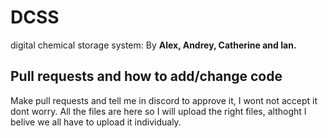 # DCSS
digital chemical storage system: By **Alex, Andrey, Catherine and Ian.**


## Pull requests and how to add/change code
Make pull requests and tell me in discord to approve it, I wont not accept it dont worry. All the files are here so I will upload the right files, althoght I belive we all have
to upload it individualy.
